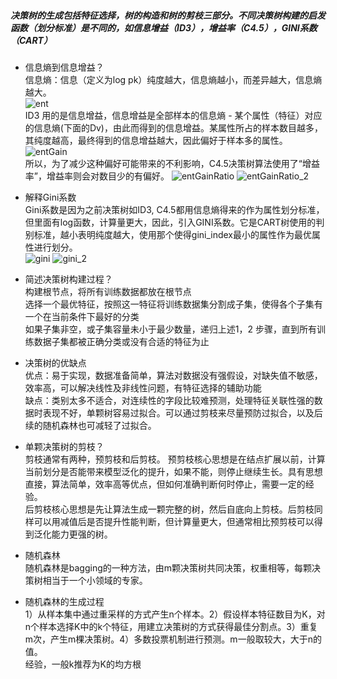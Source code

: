 ##### 决策树的生成包括特征选择，树的构造和树的剪枝三部分。不同决策树构建的启发函数（划分标准）是不同的，如信息增益（ID3），增益率（C4.5），GINI系数（CART）

- 信息熵到信息增益？  
信息熵：信息（定义为log pk）纯度越大，信息熵越小，而差异越大，信息熵越大。  
![ent](https://user-images.githubusercontent.com/42667259/91277082-a5b3a500-e782-11ea-8136-b9481dd5778d.png)  
ID3 用的是信息增益，信息增益是全部样本的信息熵 - 某个属性（特征）对应的信息熵(下面的Dv)，由此而得到的信息增益。某属性所占的样本数目越多，其纯度越高，最终得到的信息增益越大，因此偏好于样本多的属性。  
![entGain](https://user-images.githubusercontent.com/42667259/91277086-a64c3b80-e782-11ea-8de6-41fd5219077d.png)   
所以，为了减少这种偏好可能带来的不利影响，C4.5决策树算法使用了“增益率”，增益率则会对数目少的有偏好。
![entGainRatio](https://user-images.githubusercontent.com/42667259/91277088-a6e4d200-e782-11ea-9ec2-8ed00b966afe.png)
![entGainRatio_2](https://user-images.githubusercontent.com/42667259/91277090-a6e4d200-e782-11ea-8148-40bba2d3b160.png)

- 解释Gini系数  
Gini系数是因为之前决策树如ID3, C4.5都用信息熵得来的作为属性划分标准，但里面有log函数，计算量更大，因此，引入GINI系数。它是CART树使用的判别标准，越小表明纯度越大，使用那个使得gini_index最小的属性作为最优属性进行划分。    
![gini](https://user-images.githubusercontent.com/42667259/91277564-473af680-e783-11ea-9c79-112cf417213e.png)
![gini_2](https://user-images.githubusercontent.com/42667259/91277566-47d38d00-e783-11ea-9d76-7ab8687c3cff.png)


- 简述决策树构建过程？  
构建根节点，将所有训练数据都放在根节点   
选择一个最优特征，按照这一特征将训练数据集分割成子集，使得各个子集有一个在当前条件下最好的分类  
如果子集非空，或子集容量未小于最少数量，递归上述1，2 步骤，直到所有训练数据子集都被正确分类或没有合适的特征为止

- 决策树的优缺点   
优点：易于实现，数据准备简单，算法对数据没有强假设，对缺失值不敏感，效率高，可以解决线性及非线性问题，有特征选择的辅助功能     
缺点：类别太多不适合，对连续性的字段比较难预测，处理特征关联性强的数据时表现不好，单颗树容易过拟合。可以通过剪枝来尽量预防过拟合，以及后续的随机森林也可减轻了过拟合。  

- 单颗决策树的剪枝？  
剪枝通常有两种，预剪枝和后剪枝。
预剪枝核心思想是在结点扩展以前，计算当前划分是否能带来模型泛化的提升，如果不能，则停止继续生长。具有思想直接，算法简单，效率高等优点，但如何准确判断何时停止，需要一定的经验。  
后剪枝核心思想是先让算法生成一颗完整的树，然后自底向上剪枝。后剪枝同样可以用减值后是否提升性能判断，但计算量更大，但通常相比预剪枝可以得到泛化能力更强的树。

- 随机森林  
随机森林是bagging的一种方法，由m颗决策树共同决策，权重相等，每颗决策树相当于一个小领域的专家。

- 随机森林的生成过程         
1）从样本集中通过重采样的方式产生n个样本。2）假设样本特征数目为K，对n个样本选择K中的k个特征，用建立决策树的方式获得最佳分割点。3）重复m次，产生m棵决策树。4）多数投票机制进行预测。m一般取较大，大于n的值。  
经验，一般k推荐为K的均方根


